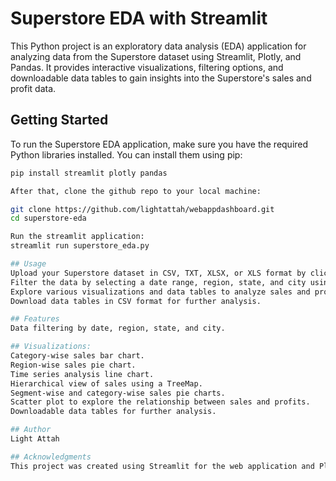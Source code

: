# Superstore EDA with Streamlit

This Python project is an exploratory data analysis (EDA) application for analyzing data from the Superstore dataset using Streamlit, Plotly, and Pandas. It provides interactive visualizations, filtering options, and downloadable data tables to gain insights into the Superstore's sales and profit data.

## Getting Started

To run the Superstore EDA application, make sure you have the required Python libraries installed. You can install them using pip:

```bash
pip install streamlit plotly pandas

After that, clone the github repo to your local machine:

git clone https://github.com/lightattah/webappdashboard.git
cd superstore-eda

Run the streamlit application:
streamlit run superstore_eda.py

## Usage
Upload your Superstore dataset in CSV, TXT, XLSX, or XLS format by clicking the "Upload a file" button.
Filter the data by selecting a date range, region, state, and city using the sidebar.
Explore various visualizations and data tables to analyze sales and profit information.
Download data tables in CSV format for further analysis.

## Features
Data filtering by date, region, state, and city.

## Visualizations:
Category-wise sales bar chart.
Region-wise sales pie chart.
Time series analysis line chart.
Hierarchical view of sales using a TreeMap.
Segment-wise and category-wise sales pie charts.
Scatter plot to explore the relationship between sales and profits.
Downloadable data tables for further analysis.

## Author
Light Attah

## Acknowledgments
This project was created using Streamlit for the web application and Plotly for interactive visualizations.


